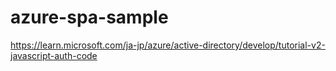 # azure-spa-sample

https://learn.microsoft.com/ja-jp/azure/active-directory/develop/tutorial-v2-javascript-auth-code